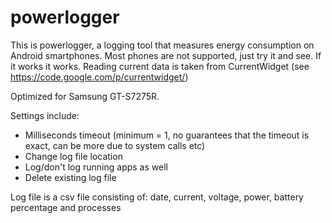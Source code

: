 # powerlogger
This is powerlogger, a logging tool that measures energy consumption on Android smartphones.
Most phones are not supported, just try it and see. If it works it works.
Reading current data is taken from CurrentWidget (see https://code.google.com/p/currentwidget/)

Optimized for Samsung GT-S7275R.

Settings include:
* Milliseconds timeout (minimum = 1, no guarantees that the timeout is exact, can be more due to system calls etc)
* Change log file location
* Log/don't log running apps as well
* Delete existing log file

Log file is a csv file consisting of: date, current, voltage, power, battery percentage and processes

